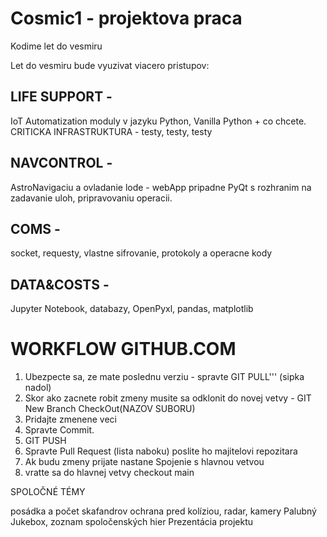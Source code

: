 # Cosmic1 - projektova praca
Kodime let do vesmiru

Let do vesmiru bude vyuzivat viacero pristupov:

## LIFE SUPPORT - 

IoT Automatization moduly v jazyku Python, Vanilla Python + co chcete. CRITICKA INFRASTRUKTURA - 
testy, testy, testy

## NAVCONTROL -
AstroNavigaciu a ovladanie lode - webApp pripadne PyQt s rozhranim na zadavanie uloh, pripravovaniu 
operacii.

## COMS - 
socket, requesty, vlastne sifrovanie, protokoly a operacne kody

## DATA&COSTS - 
Jupyter Notebook, databazy, OpenPyxl, pandas, matplotlib 

# WORKFLOW  GITHUB.COM 

1. Ubezpecte sa, ze mate poslednu verziu - spravte GIT PULL''' (sipka nadol)
2. Skor ako zacnete robit zmeny musite sa odklonit do novej vetvy - GIT New Branch CheckOut(NAZOV SUBORU)
3. Pridajte zmenene veci
4. Spravte Commit.
5. GIT PUSH
6. Spravte Pull Request (lista naboku) poslite ho majitelovi repozitara
7. Ak budu zmeny prijate nastane Spojenie s hlavnou vetvou
8. vratte sa do hlavnej vetvy checkout main

SPOLOČNÉ TÉMY

posádka a počet skafandrov
ochrana pred kolíziou, radar, kamery
Palubný Jukebox, zoznam spoločenských hier
Prezentácia projektu 



